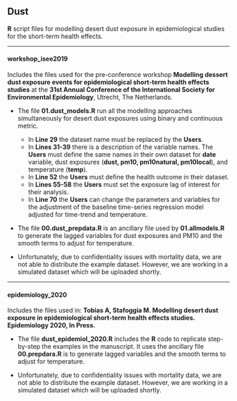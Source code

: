 ## Dust
**R** script files for modelling desert dust exposure in epidemiological studies for the short-term health effects.

---

#### workshop_isee2019 

Includes the files used for the pre-conference workshop **Modelling dessert dust exposure events for epidemiological short-term health effects studies** at the **31st Annual Conference of the International Society for Environmental Epidemiology**, Utrecht, The Netherlands.

* The file **01.dust_models.R** run all the modelling approaches simultaneously for desert dust exposures using binary and continuous metric.
    * In **Line 29** the dataset name must be replaced by the **Users**. 
    * In **Lines 31-39** there is a description of the variable names. The **Users** must define the same names in their own dataset for **date** variable, dust exposures (**dust, pm10, pm10natural, pm10local**), and temperature (**temp**). 
    * In **Line 52** the **Users** must define the health outcome in their dataset. 
    * In **Lines 55-58** the **Users** must set the exposure lag of interest for their analysis. 
    * In **Line 70** the **Users** can change the parameters and variables for the adjustment of the baseline time-series regression model adjusted for time-trend and temperature.
    
* The file **00.dust_prepdata.R** is an ancillary file used by **01.allmodels.R** to generate the lagged variables for dust exposures and PM10 and the smooth terms to adjust for temperature.

* Unfortunately, due to confidentiality issues with mortality data, we are not able to distribute the example dataset. However, we are working in a simulated dataset which will be uploaded shortly.

---

#### epidemiology_2020

Includes the files used in: **Tobias A, Stafoggia M. Modelling desert dust exposure in epidemiological short-term health effects studies. Epidemiology 2020, In Press.**

* The file **dust_epidemiol_2020.R** includes the **R** code to replicate step-by-step the examples in the manuscript. It uses the ancillary file **00.prepdara.R** is to generate lagged variables and the smooth terms to adjust for temperature.

* Unfortunately, due to confidentiality issues with mortality data, we are not able to distribute the example dataset. However, we are working in a simulated dataset which will be uploaded shortly.
   
